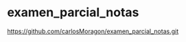 # examen_parcial_notas
[https://github.com/carlosMoragon/examen_parcial_notas.git
](https://github.com/CEU-EPS-SW1/sw1_2024_repo)
